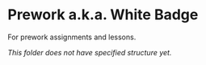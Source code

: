 # Prework a.k.a. White Badge

For prework assignments and lessons.

*This folder does not have specified structure yet.*